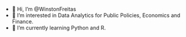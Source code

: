 - 👋 Hi, I’m @WinstonFreitas
- 👀 I’m interested in Data Analytics for Public Policies, Economics and Finance.
- 🌱 I’m currently learning Python and R.

<!---
WinstonFreitas/WinstonFreitas is a ✨ special ✨ repository because its `README.md` (this file) appears on your GitHub profile.
You can click the Preview link to take a look at your changes.
--->
